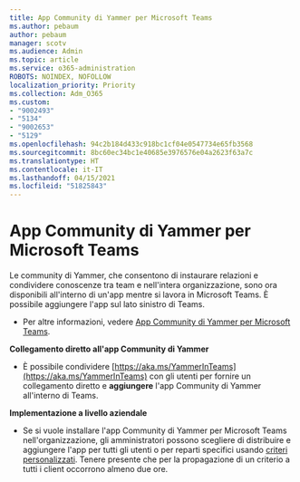 ```yaml
---
title: App Community di Yammer per Microsoft Teams
ms.author: pebaum
author: pebaum
manager: scotv
ms.audience: Admin
ms.topic: article
ms.service: o365-administration
ROBOTS: NOINDEX, NOFOLLOW
localization_priority: Priority
ms.collection: Adm_O365
ms.custom:
- "9002493"
- "5134"
- "9002653"
- "5129"
ms.openlocfilehash: 94c2b184d433c918bc1cf04e0547734e65fb3568
ms.sourcegitcommit: 8bc60ec34bc1e40685e3976576e04a2623f63a7c
ms.translationtype: HT
ms.contentlocale: it-IT
ms.lasthandoff: 04/15/2021
ms.locfileid: "51825843"
---
```

# <a name="yammer-communities-app-for-microsoft-teams"></a>App Community di Yammer per Microsoft Teams

Le community di Yammer, che consentono di instaurare relazioni e condividere conoscenze tra team e nell'intera organizzazione, sono ora disponibili all'interno di un'app mentre si lavora in Microsoft Teams. È possibile aggiungere l'app sul lato sinistro di Teams. 

- Per altre informazioni, vedere [App Community di Yammer per Microsoft Teams](https://go.microsoft.com/fwlink/?linkid=2127757&clcid=0x409).

**Collegamento diretto all'app Community di Yammer**

- È possibile condividere [https://aka.ms/YammerInTeams](https://aka.ms/YammerInTeams) con gli utenti per fornire un collegamento diretto e **aggiungere** l'app Community di Yammer all'interno di Teams.

**Implementazione a livello aziendale**

- Se si vuole installare l'app Community di Yammer per Microsoft Teams nell'organizzazione, gli amministratori possono scegliere di distribuire e aggiungere l'app per tutti gli utenti o per reparti specifici usando [criteri personalizzati](https://docs.microsoft.com/microsoftteams/manage-apps). Tenere presente che per la propagazione di un criterio a tutti i client occorrono almeno due ore.
